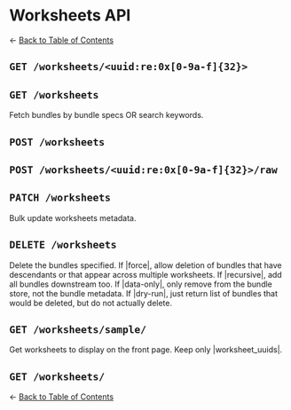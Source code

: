 # Worksheets API
&larr; [Back to Table of Contents](index.md)
## `GET /worksheets/<uuid:re:0x[0-9a-f]{32}>`
## `GET /worksheets`

Fetch bundles by bundle specs OR search keywords.

## `POST /worksheets`
## `POST /worksheets/<uuid:re:0x[0-9a-f]{32}>/raw`
## `PATCH /worksheets`

Bulk update worksheets metadata.

## `DELETE /worksheets`

Delete the bundles specified.
If |force|, allow deletion of bundles that have descendants or that appear across multiple worksheets.
If |recursive|, add all bundles downstream too.
If |data-only|, only remove from the bundle store, not the bundle metadata.
If |dry-run|, just return list of bundles that would be deleted, but do not actually delete.

## `GET /worksheets/sample/`

Get worksheets to display on the front page.
Keep only |worksheet_uuids|.

## `GET /worksheets/`
&larr; [Back to Table of Contents](index.md)

